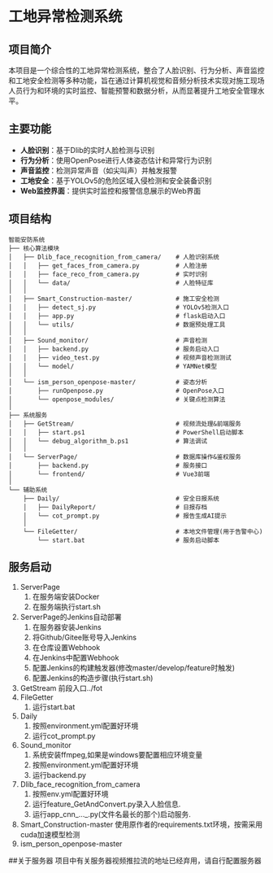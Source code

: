 # 工地异常检测系统

## 项目简介
本项目是一个综合性的工地异常检测系统，整合了人脸识别、行为分析、声音监控和工地安全检测等多种功能，旨在通过计算机视觉和音频分析技术实现对施工现场人员行为和环境的实时监控、智能预警和数据分析，从而显著提升工地安全管理水平。

## 主要功能
- **人脸识别**：基于Dlib的实时人脸检测与识别
- **行为分析**：使用OpenPose进行人体姿态估计和异常行为识别
- **声音监控**：检测异常声音（如尖叫声）并触发报警
- **工地安全**：基于YOLOv5的危险区域入侵检测和安全装备识别
- **Web监控界面**：提供实时监控和报警信息展示的Web界面

## 项目结构
```
智能安防系统
├── 核心算法模块
│   ├── Dlib_face_recognition_from_camera/    # 人脸识别系统
│   │   ├── get_faces_from_camera.py          # 人脸注册
│   │   ├── face_reco_from_camera.py          # 实时识别
│   │   └── data/                             # 人脸特征库
│   │
│   ├── Smart_Construction-master/            # 施工安全检测
│   │   ├── detect_sj.py                      # YOLOv5检测入口
│   │   ├── app.py                            # flask启动入口
│   │   └── utils/                            # 数据预处理工具
│   │
│   ├── Sound_monitor/                        # 声音检测
│   │   ├── backend.py                        # 服务启动入口
│   │   ├── video_test.py                     # 视频声音检测测试
│   │   └── model/                            # YAMNet模型
│   │
│   └── ism_person_openpose-master/           # 姿态分析
│       ├── runOpenpose.py                    # OpenPose入口
│       └── openpose_modules/                 # 关键点检测算法
│
├── 系统服务
│   ├── GetStream/                            # 视频流处理&前端服务
│   │   ├── start.ps1                         # PowerShell启动脚本
│   │   └── debug_algorithm_b.ps1             # 算法调试
│   │
│   └── ServerPage/                           # 数据库操作&鉴权服务
│       ├── backend.py                        # 服务接口
│       └── frontend/                         # Vue3前端
│
└── 辅助系统
    ├── Daily/                                # 安全日报系统
    │   ├── DailyReport/                      # 日报存档
    │   └── cot_prompt.py                     # 报告生成AI提示
    │
    └── FileGetter/                           # 本地文件管理(用于告警中心)
        └── start.bat                         # 服务启动脚本
```

## 服务启动

1.  ServerPage
    1.  在服务端安装Docker
    2.  在服务端执行start.sh
2.  ServerPage的Jenkins自动部署
    1.  在服务器安装Jenkins
    2.  将Github/Gitee账号导入Jenkins
    3.  在仓库设置Webhook
    4.  在Jenkins中配置Webhook
    5.  配置Jenkins的构建触发器(修改master/develop/feature时触发)
    6.  配置Jenkins的构造步骤(执行start.sh)
3.  GetStream
    前段入口../fot
4.  FileGetter
    1.  运行start.bat
5.  Daily
    1.  按照environment.yml配置好环境
    2.  运行cot_prompt.py
6.  Sound_monitor
    1.  系统安装ffmpeg,如果是windows要配置相应环境变量
    2.  按照environment.yml配置好环境
    3.  运行backend.py
7.  Dlib_face_recognition_from_camera
    1.  按照env.yml配置好环境
    2.  运行feature_GetAndConvert.py录入人脸信息.
    3.  运行app_cnn_..._.py(文件名最长的那个)启动服务.
8.  Smart_Construction-master
   使用原作者的requirements.txt环境，按需采用cuda加速模型检测
9.  ism_person_openpose-master

##关于服务器
项目中有关服务器视频推拉流的地址已经弃用，请自行配置服务器
